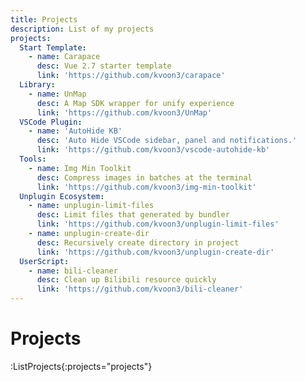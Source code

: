 ```yaml
---
title: Projects
description: List of my projects
projects:
  Start Template:
    - name: Carapace
      desc: Vue 2.7 starter template
      link: 'https://github.com/kvoon3/carapace'
  Library:
    - name: UnMap
      desc: A Map SDK wrapper for unify experience
      link: 'https://github.com/kvoon3/UnMap'
  VSCode Plugin:
    - name: 'AutoHide KB'
      desc: 'Auto Hide VSCode sidebar, panel and notifications.'
      link: 'https://github.com/kvoon3/vscode-autohide-kb'
  Tools:
    - name: Img Min Toolkit
      desc: Compress images in batches at the terminal
      link: 'https://github.com/kvoon3/img-min-toolkit'
  Unplugin Ecosystem:
    - name: unplugin-limit-files
      desc: Limit files that generated by bundler
      link: 'https://github.com/kvoon3/unplugin-limit-files'
    - name: unplugin-create-dir
      desc: Recursively create directory in project
      link: 'https://github.com/kvoon3/unplugin-create-dir'
  UserScript:
    - name: bili-cleaner
      desc: Clean up Bilibili resource quickly
      link: 'https://github.com/kvoon3/bili-cleaner'
---
```


# Projects

:ListProjects{:projects="projects"}
